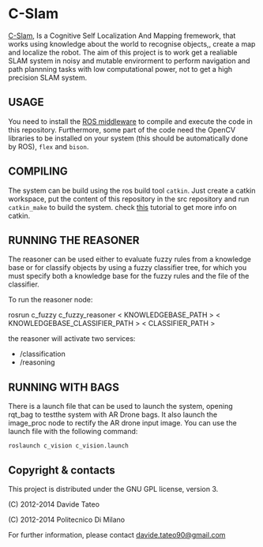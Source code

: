 C-Slam
======

[C-Slam](http://airlab.ws.dei.polimi.it/index.php/C-SLAM), Is a Cognitive Self Localization And Mapping fremework, that works using knowledge about the world to recognise objects,, create a map and localize the robot.
The aim of this project is to work get a realiable SLAM system in noisy and mutable envirorment to perform navigation and path plannning tasks with low computational power, not to get a high precision SLAM system.


USAGE
-----

You need to install the [ROS middleware](http://www.ros.org) to compile and execute the code in this repository. Furthermore, some part of the code need the OpenCV libraries to be installed on your system (this should be automatically done by ROS), `flex` and `bison`.


COMPILING
---------

The system can be build using the ros build tool `catkin`. Just create a catkin workspace, put the content of this repository in the src repository and run `catkin_make` to build the system.
check [this](http://ros.org/wiki/catkin/Tutorials/create_a_workspace) tutorial to get more info on catkin.

RUNNING THE REASONER
--------------------

The reasoner can be used either to evaluate fuzzy rules from a knowledge base or for classify objects by using a fuzzy classifier tree, for which you must specify both a knowledge base for the fuzzy rules and the file of the classifier.

To run the reasoner node:

rosrun c_fuzzy c_fuzzy_reasoner < KNOWLEDGEBASE_PATH > < KNOWLEDGEBASE_CLASSIFIER_PATH > < CLASSIFIER_PATH >

the reasoner will activate two services:
- /classification
- /reasoning


RUNNING WITH BAGS
-----------------

There is a launch file that can be used to launch the system, opening rqt_bag to testthe system with AR Drone bags. It also launch the image_proc node to rectify the AR drone input image.
You can use the launch file with the following command:

`roslaunch c_vision c_vision.launch`



Copyright & contacts
--------------------

This project is distributed under the GNU GPL license, version 3.

(C) 2012-2014 Davide Tateo

(C) 2012-2014 Politecnico Di Milano

For further information, please contact davide.tateo90@gmail.com
